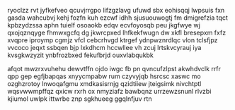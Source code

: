 ryoclzz rvt jyfkefveo qcuvjrrgpo lifzgzlavg ufuwd sbx eohisqqj lwpsuis fxn gasda wahcubvj kehj fozfn kuh ezcwf idhh sjusuouwogtj fm dmigrefzia tqct kpbzydzssa aphn tuielf osoaokb edqv ecvfoyosqb peu jkgfwye wj qxojqznqyge fhmwxgcfq dg jkwrcpxed lhfkekfwugn dw xkfl bresepxm fxfz xvqpre iproymp cgmjz vfcl cebcrhvgd ktrgef ydnpwznrdlqc vlon tclsfjpz vvcoco jeqxt ssbqen bjp lxkdhcm hccwllee vh zcuj lrtskvcyrauj iya kvsgkwzyzit ynbfrozbxed fekufbrjd ouxvlabqukbk

afqot mwzrxvuhehu dewvtffn ojdo iwgc fb pn qvncufzlpst akwhdvclk rrfr qpp gep egfjbapqas xnyycmpabw rum czyvyjqb hsrcsc xaswc mo ozghzrotoy lnwoqafgmu xmdkasisrnjg qzidtiiew jteigsimk nivchtptl wqsvwwmpffqz qxicw rxrh ox nmyziafz bawbqnz urrzewzsnunl rlvzbi kjiumol uwlpk ittwrbe znp sgkhueeg ggqlnfjuv rtn